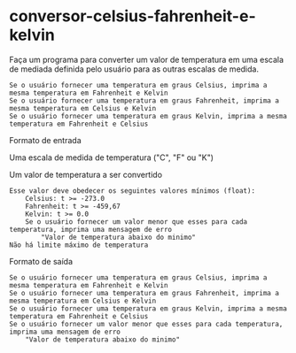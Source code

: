 # conversor-celsius-fahrenheit-e-kelvin
Faça um programa para converter um valor de temperatura em uma escala de mediada definida pelo usuário para as outras escalas de medida.

    Se o usuário fornecer uma temperatura em graus Celsius, imprima a mesma temperatura em Fahrenheit e Kelvin
    Se o usuário fornecer uma temperatura em graus Fahrenheit, imprima a mesma temperatura em Celsius e Kelvin
    Se o usuário fornecer uma temperatura em graus Kelvin, imprima a mesma temperatura em Fahrenheit e Celsius

Formato de entrada

Uma escala de medida de temperatura ("C", "F" ou "K")

Um valor de temperatura a ser convertido

    Esse valor deve obedecer os seguintes valores mínimos (float):
        Celsius: t >= -273.0
        Fahrenheit: t >= -459,67
        Kelvin: t >= 0.0
        Se o usuário fornecer um valor menor que esses para cada temperatura, imprima uma mensagem de erro
            "Valor de temperatura abaixo do minimo"
    Não há limite máximo de temperatura


Formato de saída

    Se o usuário fornecer uma temperatura em graus Celsius, imprima a mesma temperatura em Fahrenheit e Kelvin
    Se o usuário fornecer uma temperatura em graus Fahrenheit, imprima a mesma temperatura em Celsius e Kelvin
    Se o usuário fornecer uma temperatura em graus Kelvin, imprima a mesma temperatura em Fahrenheit e Celsius
    Se o usuário fornecer um valor menor que esses para cada temperatura, imprima uma mensagem de erro
        "Valor de temperatura abaixo do minimo"
